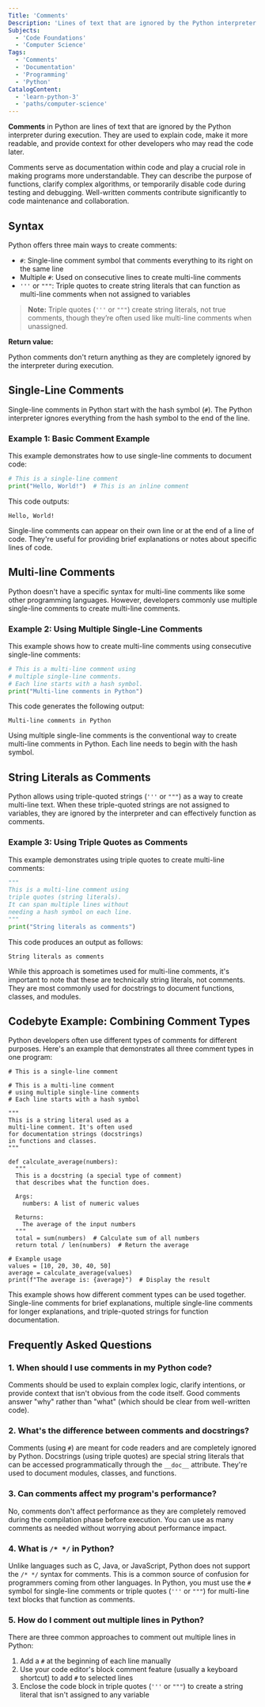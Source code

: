 ```yaml
---
Title: 'Comments'
Description: 'Lines of text that are ignored by the Python interpreter during execution.'
Subjects:
  - 'Code Foundations'
  - 'Computer Science'
Tags:
  - 'Comments'
  - 'Documentation'
  - 'Programming'
  - 'Python'
CatalogContent:
  - 'learn-python-3'
  - 'paths/computer-science'
---
```


**Comments** in Python are lines of text that are ignored by the Python interpreter during execution. They are used to explain code, make it more readable, and provide context for other developers who may read the code later.

Comments serve as documentation within code and play a crucial role in making programs more understandable. They can describe the purpose of functions, clarify complex algorithms, or temporarily disable code during testing and debugging. Well-written comments contribute significantly to code maintenance and collaboration.

## Syntax

Python offers three main ways to create comments:

- `#`: Single-line comment symbol that comments everything to its right on the same line
- Multiple `#`: Used on consecutive lines to create multi-line comments
- `'''` or `"""`: Triple quotes to create string literals that can function as multi-line comments when not assigned to variables

> **Note:** Triple quotes (`'''` or `"""`) create string literals, not true comments, though they’re often used like multi-line comments when unassigned.

**Return value:**

Python comments don't return anything as they are completely ignored by the interpreter during execution.

## Single-Line Comments

Single-line comments in Python start with the hash symbol (`#`). The Python interpreter ignores everything from the hash symbol to the end of the line.

### Example 1: Basic Comment Example

This example demonstrates how to use single-line comments to document code:

```py
# This is a single-line comment
print("Hello, World!")  # This is an inline comment
```

This code outputs:

```shell
Hello, World!
```

Single-line comments can appear on their own line or at the end of a line of code. They're useful for providing brief explanations or notes about specific lines of code.

## Multi-line Comments

Python doesn't have a specific syntax for multi-line comments like some other programming languages. However, developers commonly use multiple single-line comments to create multi-line comments.

### Example 2: Using Multiple Single-Line Comments

This example shows how to create multi-line comments using consecutive single-line comments:

```py
# This is a multi-line comment using
# multiple single-line comments.
# Each line starts with a hash symbol.
print("Multi-line comments in Python")
```

This code generates the following output:

```shell
Multi-line comments in Python
```

Using multiple single-line comments is the conventional way to create multi-line comments in Python. Each line needs to begin with the hash symbol.

## String Literals as Comments

Python allows using triple-quoted strings (`'''` or `"""`) as a way to create multi-line text. When these triple-quoted strings are not assigned to variables, they are ignored by the interpreter and can effectively function as comments.

### Example 3: Using Triple Quotes as Comments

This example demonstrates using triple quotes to create multi-line comments:

```py
"""
This is a multi-line comment using
triple quotes (string literals).
It can span multiple lines without
needing a hash symbol on each line.
"""
print("String literals as comments")
```

This code produces an output as follows:

```shell
String literals as comments
```

While this approach is sometimes used for multi-line comments, it's important to note that these are technically string literals, not comments. They are most commonly used for docstrings to document functions, classes, and modules.

## Codebyte Example: Combining Comment Types

Python developers often use different types of comments for different purposes. Here's an example that demonstrates all three comment types in one program:

```codebyte/python
# This is a single-line comment

# This is a multi-line comment
# using multiple single-line comments
# Each line starts with a hash symbol

"""
This is a string literal used as a
multi-line comment. It's often used
for documentation strings (docstrings)
in functions and classes.
"""

def calculate_average(numbers):
  """
  This is a docstring (a special type of comment)
  that describes what the function does.

  Args:
    numbers: A list of numeric values

  Returns:
    The average of the input numbers
  """
  total = sum(numbers)  # Calculate sum of all numbers
  return total / len(numbers)  # Return the average

# Example usage
values = [10, 20, 30, 40, 50]
average = calculate_average(values)
print(f"The average is: {average}")  # Display the result
```

This example shows how different comment types can be used together. Single-line comments for brief explanations, multiple single-line comments for longer explanations, and triple-quoted strings for function documentation.

## Frequently Asked Questions

### 1. When should I use comments in my Python code?

Comments should be used to explain complex logic, clarify intentions, or provide context that isn't obvious from the code itself. Good comments answer "why" rather than "what" (which should be clear from well-written code).

### 2. What's the difference between comments and docstrings?

Comments (using `#`) are meant for code readers and are completely ignored by Python. Docstrings (using triple quotes) are special string literals that can be accessed programmatically through the `__doc__` attribute. They're used to document modules, classes, and functions.

### 3. Can comments affect my program's performance?

No, comments don't affect performance as they are completely removed during the compilation phase before execution. You can use as many comments as needed without worrying about performance impact.

### 4. What is `/* */` in Python?

Unlike languages such as C, Java, or JavaScript, Python does not support the `/* */` syntax for comments. This is a common source of confusion for programmers coming from other languages. In Python, you must use the `#` symbol for single-line comments or triple quotes (`'''` or `"""`) for multi-line text blocks that function as comments.

### 5. How do I comment out multiple lines in Python?

There are three common approaches to comment out multiple lines in Python:

1. Add a `#` at the beginning of each line manually
2. Use your code editor's block comment feature (usually a keyboard shortcut) to add `#` to selected lines
3. Enclose the code block in triple quotes (`'''` or `"""`) to create a string literal that isn't assigned to any variable

